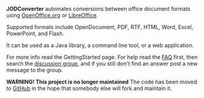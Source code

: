 **JODConverter** automates conversions between office document formats using [OpenOffice.org](http://www.openoffice.org) or [LibreOffice](http://www.libreoffice.org).

Supported formats include OpenDocument, PDF, RTF, HTML, Word, Excel, PowerPoint, and Flash.

It can be used as a Java library, a command line tool, or a web application.

For more info read the GettingStarted page. For help read the [FAQ](FAQ.md) first, then search the [discussion group](http://groups.google.com/group/jodconverter), and if you still don't find an answer post a new message to the group.

**WARNING! This project is no longer maintained**
The code has been moved to [GitHub](https://github.com/mirkonasato/jodconverter) in the hope that somebody else will fork and maintain it.